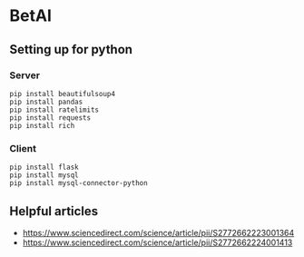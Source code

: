 # BetAI

## Setting up for python

### Server
```
pip install beautifulsoup4
pip install pandas
pip install ratelimits
pip install requests
pip install rich
```

### Client
```
pip install flask
pip install mysql
pip install mysql-connector-python
```


## Helpful articles

* https://www.sciencedirect.com/science/article/pii/S2772662223001364
* https://www.sciencedirect.com/science/article/pii/S2772662224001413

